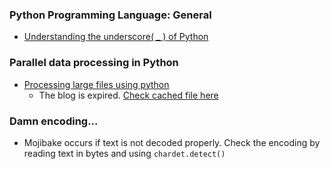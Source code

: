 ### Python Programming Language: General
- [Understanding the underscore( _ ) of Python](https://hackernoon.com/understanding-the-underscore-of-python-309d1a029edc)
### Parallel data processing in Python
- [Processing large files using python](http://www.blopig.com/blog/2016/08/processing-large-files-using-python/)
  - The blog is expired. [Check cached file here](docs/processing-large-files-using-python.txt)
### Damn encoding...
- Mojibake occurs if text is not decoded properly. Check the encoding by reading text in bytes and using `chardet.detect()`
